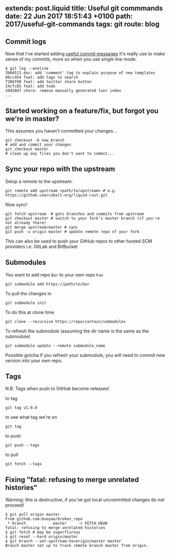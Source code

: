 extends: post.liquid
title: Useful git commmands
date: 22 Jun 2017 18:51:43 +0100
path: 2017/useful-git-commands
tags: git
route: blog
---

## Commit logs

Now that I've started adding [useful commit messages](/2017/useful-commit-messages.md)
it's really use to make sense of my commits, more so when you use single line 
mode.


```shell
$ git log --oneline
3b04513 doc: add 'comment' tag to explain purpose of new templates
86cc454 feat: add tags to search
7286f90 feat: add twitter share button
24cfc85 feat: add todo
20d28d7 chore: remove manually generated lunr index
...
```

## Started working on a feature/fix, but forgot you we're in master?

This assumes you haven't committed your changes...

```shell
git checkout -b new_branch
# add and commit your changes
git checkout master
# clean up any files you don't want to commit...
```

## Sync your repo with the upstream

Setup a remote to the upstream.

```shell
git remote add upstream <path/to/upstream> # e.g. https://github.com/cobalt-org/liquid-rust.git
```

Now sync!

```shell
git fetch upstream  # gets branches and commits from upstream
git checkout master # switch to your fork’s master branch (if you're not already there)
git merge upstream/master # sync
git push -u origin master # update remote repo of your fork
```

This can also be used to push your GitHub repos to other hosted SCM providers 
i.e. GitLab and BitBucket

## Submodules

You want to add repo `Bar` to your own repo `Foo`

`git submodule add https://path/to/bar`

To pull the changes in

`git submodule init`

To do this at clone time

`git clone --recursive https://repo/contain/submodules`

To refresh the submodule (assuming the dir name is the same as the submodule)

 `git submodule update --remote submodule_name`

Possible gotcha if you refresh your submodule, you will need to commit new
version into your own repo.

## Tags

N.B. Tags when push to GitHub become releases!

to tag

`git tag v1.0.0`

to see what tag we're on

`git tag`

to push

`git push --tags`

to pull

`git fetch --tags`

## Fixing "fatal: refusing to merge unrelated histories"

Warning: this is destructive, if you've got local uncommitted changes do not 
proceed!

```
$ git pull origin master
From github.com:booyaa/broken_repo
 * branch            master     -> FETCH_HEAD
fatal: refusing to merge unrelated histories
$ git fetch # may be superflurous
$ git reset --hard origin/master
$ git branch --set-upstream-to=origin/master master
Branch master set up to track remote branch master from origin.
```
